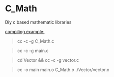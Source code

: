 # C_Math
Diy c based mathematic libraries

<u> compiling example: </u>
> cc -c -g C_Math.c  
  
> cc -c -g main.c  
  
> cd Vector && cc -c -g vector.c  
  
> cc -o main main.o C_Math.o ./Vector/vector.o
